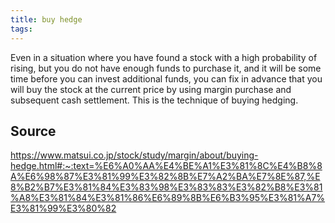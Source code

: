 ```yaml
---
title: buy hedge
tags: 
---
```


Even in a situation where you have found a stock with a high probability of rising, but you do not have enough funds to purchase it, and it will be some time before you can invest additional funds, you can fix in advance that you will buy the stock at the current price by using margin purchase and subsequent cash settlement. This is the technique of buying hedging.

## Source
https://www.matsui.co.jp/stock/study/margin/about/buying-hedge.html#:~:text=%E6%A0%AA%E4%BE%A1%E3%81%8C%E4%B8%8A%E6%98%87%E3%81%99%E3%82%8B%E7%A2%BA%E7%8E%87,%E8%B2%B7%E3%81%84%E3%83%98%E3%83%83%E3%82%B8%E3%81%A8%E3%81%84%E3%81%86%E6%89%8B%E6%B3%95%E3%81%A7%E3%81%99%E3%80%82